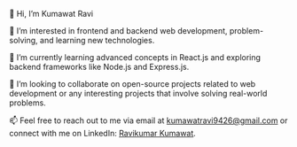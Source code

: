 👋 Hi, I’m Kumawat Ravi

👀 I’m interested in frontend and backend web development, problem-solving, and learning new technologies.

🌱 I’m currently learning advanced concepts in React.js and exploring backend frameworks like Node.js and Express.js.

💞️ I’m looking to collaborate on open-source projects related to web development or any interesting projects that involve solving real-world problems.

📫 Feel free to reach out to me via email at kumawatravi9426@gmail.com or connect with me on LinkedIn: [Ravikumar Kumawat](https://www.linkedin.com/in/ravi-kumawat-965a3424a/).


